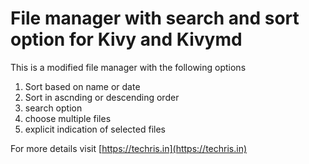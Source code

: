 # File manager with search and sort option for Kivy and Kivymd

This is a modified file manager with the following options

1. Sort based on name or date 
2. Sort in ascnding or descending order
3. search option
4. choose multiple files
5. explicit indication of selected files

For more details visit [https://techris.in](https://techris.in)
